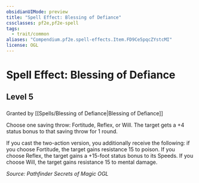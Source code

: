 ```yaml
---
obsidianUIMode: preview
title: "Spell Effect: Blessing of Defiance"
cssclasses: pf2e,pf2e-spell
tags:
  - trait/common
aliases: "Compendium.pf2e.spell-effects.Item.FD9Ce5pqcZYstcMI"
license: OGL
---
```

# Spell Effect: Blessing of Defiance
## Level 5
### 






Granted by [[Spells/Blessing of Defiance|Blessing of Defiance]]

Choose one saving throw: Fortitude, Reflex, or Will. The target gets a +4 status bonus to that saving throw for 1 round.

If you cast the two-action version, you additionally receive the following: if you choose Fortitude, the target gains resistance 15 to poison. If you choose Reflex, the target gains a +15-foot status bonus to its Speeds. If you choose Will, the target gains resistance 15 to mental damage.

*Source: Pathfinder Secrets of Magic*
*OGL*